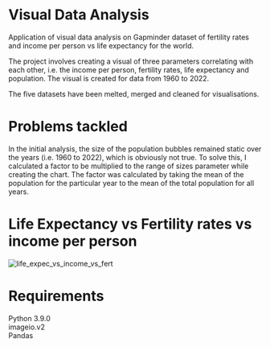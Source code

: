 # Visual Data Analysis

Application of visual data analysis on Gapminder dataset of fertility rates and income per person vs life expectancy for the world.

The project involves creating a visual of three parameters correlating with each other, i.e. the income per person, fertility rates, life expectancy and population. The visual is created for data from 1960 to 2022. 

The five datasets have been melted, merged and cleaned for visualisations. 

# Problems tackled

In the initial analysis, the size of the population bubbles remained static over the years (i.e. 1960 to 2022), which is obviously not true. To solve this, I calculated a factor to be multiplied to the range of sizes parameter while creating the chart. The factor was calculated by taking the mean of the population for the particular year to the mean of the total population for all years.

# Life Expectancy vs Fertility rates vs income per person 
![life_expec_vs_income_vs_fert](https://github.com/shindesimantini6/visual-data-analysis/assets/79316344/3ca2388c-33b8-48b7-935e-60e136d313d4)

# Requirements

Python 3.9.0  
imageio.v2  
Pandas
